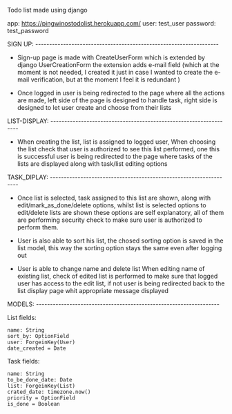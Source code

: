 Todo list made using django

app: https://pingwinostodolist.herokuapp.com/
user: test_user
password: test_password

SIGN UP: ------------------------------------------------------------------

- Sign-up page is made with CreateUserForm which is extended by django UserCreationForm
the extension adds e-mail field (which at the moment is not needed, I created it just 
in case I wanted to create the e-mail verification, but at the moment I feel it is redundant )

- Once logged in user is being redirected to the page where all the actions are made, 
left side of the page is designed to handle task, right side is designed to let user 
create and choose from their lists 

LIST-DISPLAY: ------------------------------------------------------------------

- When creating the list, list is assigned to logged user, 
When choosing the list check that user is authorized to
see this list performed, one this is successful user is being redirected to the page
where tasks of the lists are displayed along with task/list editing options

TASK_DIPLAY: ------------------------------------------------------------------

- Once list is selected, task assigned to this list are shown, along with 
edit/mark_as_done/delete options, whilst list is selected options to edit/delete lists are shown 
these options are self explanatory, all of them are performing security 
check to make sure user is authorized to perform them.
 
- User is also able to sort his list, the chosed sorting option is saved in the list model, 
 this way the sorting option stays the same even after logging out
 
- User is able to change name and delete list 
When editing name of existing list, check of edited list is 
performed to make sure that logged user has access to the edit list, if not user is being
redirected back to the list display page whit appropriate message displayed

MODELS: ------------------------------------------------------------------

 List fields:
 
    name: String
    sort_by: OptionField
    user: ForgeinKey(User)
    date_created = Date
    
 Task fields:
 
    name: String
    to_be_done_date: Date
    list: ForgeinKey(List)
    crated_date: timezone.now()
    priority = OptionField
    is_done = Boolean
